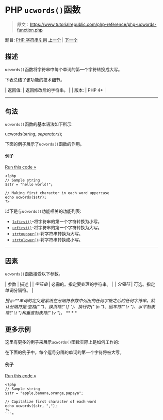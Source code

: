 # PHP `ucwords()`函数

> 原文：<https://www.tutorialrepublic.com/php-reference/php-ucwords-function.php>

题目: [PHP 字符串引用](php-string-functions.php) [上一个](php-ucfirst-function.php) | [下一个](php-vfprintf-function.php)

## 描述

`ucwords()`函数将字符串中每个单词的第一个字符转换成大写。

下表总结了该功能的技术细节。

| 返回值: | 返回修改后的字符串。 |
| 版本: | PHP 4+ |

* * *

## 句法

`ucwords()`函数的基本语法如下所示:

ucwords(*string*, *separators*);

下面的例子展示了`ucwords()`函数的作用。

#### 例子

[Run this code »](../codelab.php?topic=php&file=capitalize-first-character-of-each-word-in-a-string "Run this code to view the output")

```
<?php
// Sample string
$str = "hello world!";

// Making first character in each word uppercase
echo ucwords($str);
?>
```

以下是与`ucwords()`功能相关的功能列表:

*   [`lcfirst()`](php-lcfirst-function.php)–将字符串的第一个字符转换为小写。
*   [`ucfirst()`](php-ucfirst-function.php)–将字符串的第一个字符转换为大写。
*   [`strtoupper()`](php-strtoupper-function.php)–将字符串转换为大写。
*   [`strtolower()`](php-strtolower-function.php)–将字符串转换成小写。

* * *

## 因素

`ucwords()`函数接受以下参数。

| 参数 | 描述 |
| *字符串* | 必需的。指定要处理的字符串。 |
| *分隔符* | 可选。指定单词分隔符。 |

 ***提示:**单词的定义是紧跟在*分隔符*参数中列出的任何字符之后的任何字符串。默认分隔符是:空格(" ")、换页符(" \f ")、换行符(" \n ")、回车符(" \r ")、水平制表符(" \t ")和垂直制表符(" \v ")。*  ** * *

## 更多示例

这里有更多的例子来展示`ucwords()`函数实际上是如何工作的:

在下面的例子中，每个逗号分隔的单词的第一个字符将被大写。

#### 例子

[Run this code »](../codelab.php?topic=php&file=capitalize-first-character-of-comma-separated-words "Run this code to view the output")

```
<?php
// Sample string
$str = "apple,banana,orange,papaya";

// Capitalize first character of each word
echo ucwords($str, ",");
?>
```*